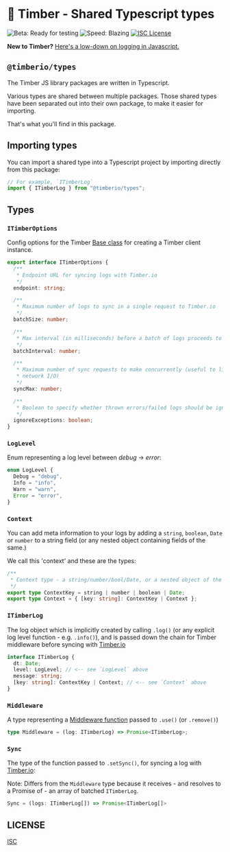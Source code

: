 # 🌲 Timber - Shared Typescript types

![Beta: Ready for testing](https://img.shields.io/badge/early_release-beta-green.svg)
![Speed: Blazing](https://img.shields.io/badge/speed-blazing%20%F0%9F%94%A5-brightgreen.svg)
[![ISC License](https://img.shields.io/badge/license-ISC-ff69b4.svg)](LICENSE.md)

**New to Timber?** [Here's a low-down on logging in Javascript.](https://github.com/timberio/timber-js)

## `@timberio/types`

The Timber JS library packages are written in Typescript.

Various types are shared between multiple packages. Those shared types have been separated out into their own package, to make it easier for importing.

That's what you'll find in this package.

## Importing types

You can import a shared type into a Typescript project by importing directly from this package:

```typescript
// For example, `ITimberLog`
import { ITimberLog } from "@timberio/types";
```

## Types

### `ITimberOptions`

Config options for the Timber [Base class](https://github.com/timberio/timber-js/tree/master/packages/core#the-base-class) for creating a Timber client instance.

```typescript
export interface ITimberOptions {
  /**
   * Endpoint URL for syncing logs with Timber.io
   */
  endpoint: string;

  /**
   * Maximum number of logs to sync in a single request to Timber.io
   */
  batchSize: number;

  /**
   * Max interval (in milliseconds) before a batch of logs proceeds to syncing
   */
  batchInterval: number;

  /**
   * Maximum number of sync requests to make concurrently (useful to limit
   * network I/O)
   */
  syncMax: number;

  /**
   * Boolean to specify whether thrown errors/failed logs should be ignored
   */
  ignoreExceptions: boolean;
}
```

### `LogLevel`

Enum representing a log level between _debug_ -> _error_:

```typescript
enum LogLevel {
  Debug = "debug",
  Info = "info",
  Warn = "warn",
  Error = "error",
}
```

### `Context`

You can add meta information to your logs by adding a `string`, `boolean`, `Date` or `number` to a string field (or any nested object containing fields of the same.)

We call this 'context' and these are the types:

```typescript
/**
 * Context type - a string/number/bool/Date, or a nested object of the same
 */
export type ContextKey = string | number | boolean | Date;
export type Context = { [key: string]: ContextKey | Context };
```

### `ITimberLog`

The log object which is implicitly created by calling `.log()` (or any explicit log level function - e.g. `.info()`), and is passed down the chain for Timber middleware before syncing with [Timber.io](https://timber.io)

```typescript
interface ITimberLog {
  dt: Date;
  level: LogLevel; // <-- see `LogLevel` above
  message: string;
  [key: string]: ContextKey | Context; // <-- see `Context` above
}
```

### `Middleware`

A type representing a [Middleware function](https://github.com/timberio/timber-js/tree/master/packages/core#middleware) passed to `.use()` (or `.remove()`)

```typescript
type Middleware = (log: ITimberLog) => Promise<ITimberLog>;
```

### `Sync`

The type of the function passed to `.setSync()`, for syncing a log with [Timber.io](https://timber.io):

Note: Differs from the `Middleware` type because it receives - and resolves to a Promise of - an array of batched `ITimberLog`.

```typescript
Sync = (logs: ITimberLog[]) => Promise<ITimberLog[]>
```

## LICENSE

[ISC](LICENSE.md)
